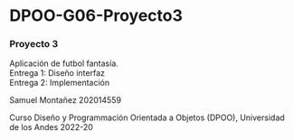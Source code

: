 #  DPOO-G06-Proyecto3

### Proyecto 3
Aplicación de futbol fantasía. <br>
Entrega 1: Diseño interfaz <br>
Entrega 2: Implementación <br>

Samuel Montañez 202014559 <br>

Curso Diseño y Programmación Orientada a Objetos (DPOO), Universidad de los Andes 2022-20 
